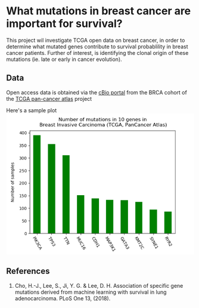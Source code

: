 # What mutations in breast cancer are important for survival?

This project wil investigate TCGA open data on breast cancer, in order to determine what mutated genes contribute to survival probablility in breast cancer patients. Further of interest, is identifying the clonal origin of these mutations (ie. late or early in cancer evolution).

## Data

Open access data is obtained via the [cBio portal](https://docs.cbioportal.org/6.-web-api-and-clients/api-and-api-clients) from the BRCA cohort of the [TCGA pan-cancer atlas](https://www.cell.com/pb-assets/consortium/pancanceratlas/pancani3/index.html) project 

Here's a sample plot
![](images/mutations_top10.png)

## References

1. Cho, H.-J., Lee, S., Ji, Y. G. & Lee, D. H. Association of specific gene mutations derived from machine learning with survival in lung adenocarcinoma. PLoS One 13, (2018).

